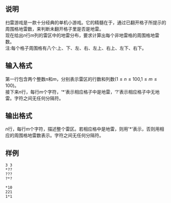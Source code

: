 <h2>说明</h2>

扫雷游戏是一款十分经典的单机小游戏。它的精髓在于，通过已翻开格子所提示的周围格地雷数，来判断未翻开格子里是否是地雷。<br />
现在给出$n$行$m$列的雷区中的地雷分布，要求计算出每个非地雷格的周围格地雷数。<br />
注:每个格子周围格有八个:上、下、左、右、左上、右上、左下、右下。
<h2>输入格式</h2>

第一行包含两个整数$n$和$m$，分别表示雷区的行数和列数($1≤n≤100$&#44;$1≤m≤100$)。<br>接下来$n$行，每行$m$个字符，‘$*$’表示相应格子中是地雷，‘$?$’表示相应格子中无地雷。字符之间无任何分隔符。

<h2>输出格式</h2>

$n$行，每行$m$个字符，描述整个雷区。若相应格中是地雷，则用'$*$’表示，否则用相应的周围格地雷数表示。字符之间无任何分隔符。

<h2>样例</h2>
<pre><code class="language-input1">3 3
*??
???
?*?</code></pre><pre><code class="language-output1">*10
221
1*1</code></pre>
